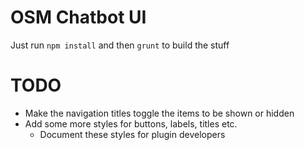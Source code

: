 # OSM Chatbot UI

Just run `npm install` and then `grunt` to build the stuff

# TODO

- Make the navigation titles toggle the items to be shown or hidden
- Add some more styles for buttons, labels, titles etc.
    - Document these styles for plugin developers